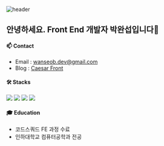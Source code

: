 ![header](https://capsule-render.vercel.app/api?type=venom&color=timeauto&height=200&section=header&text=Caesar&fontColor=f59e0b&fontSize=60&fontAlign=62&fontAlignY=32&desc=&descSize=25&descAlign=85&descAlignY=50)

## 안녕하세요. Front End 개발자 박완섭입니다🦍

#### 📫 Contact
- Email : wanseob.dev@gmail.com
- Blog : [Caesar Front](https://caesar1030.tistory.com/)

#### 🛠️ Stacks
![](https://img.shields.io/badge/JavaScript-F7DF1E?style=for-the-badge&logo=JavaScript&logoColor=white) 
![](https://img.shields.io/badge/TypeScript-007ACC?style=for-the-badge&logo=typescript&logoColor=white)
![](https://img.shields.io/badge/React-20232A?style=for-the-badge&logo=react&logoColor=61DAFB)
![](https://img.shields.io/badge/Next.js-000?logo=nextdotjs&logoColor=fff&style=for-the-badge)

#### 🎓 Education
- 코드스쿼드 FE 과정 수료 
- 인하대학교 컴퓨터공학과 전공
